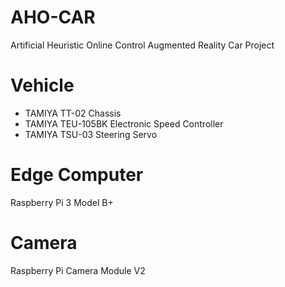 # AHO-CAR
Artificial Heuristic Online Control Augmented Reality Car Project

# Vehicle
- TAMIYA TT-02 Chassis
- TAMIYA TEU-105BK Electronic Speed Controller
- TAMIYA TSU-03 Steering Servo

# Edge Computer
Raspberry Pi 3 Model B+

# Camera
Raspberry Pi Camera Module V2

